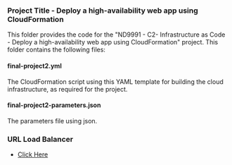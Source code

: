 ### Project Title - Deploy a high-availability web app using CloudFormation
This folder provides the code for the "ND9991 - C2- Infrastructure as Code - Deploy a high-availability web app using CloudFormation" project. This folder contains the following files:


#### final-project2.yml
The CloudFormation script using this YAML template for building the cloud infrastructure, as required for the project. 

#### final-project2-parameters.json
The parameters file using json.

### URL Load Balancer 
* [Click Here](http://udaci-prj2w-1n5gzz5awpeaq-1020404204.us-east-1.elb.amazonaws.com/)
